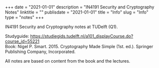 +++
date = "2021-01-01"
description = "IN4191 Security and Cryptography Notes"
linktitle = ""
publisdate = "2021-01-01"
title = "Info"
slug = "Info"
type = "notes"
+++


IN4191 Security and Cryptography notes at TUDelft (Q1).

Studyguide: https://studiegids.tudelft.nl/a101_displayCourse.do?course_id=55221  
Book: Nigel P. Smart. 2015. Cryptography Made Simple (1st. ed.). Springer Publishing Company, Incorporated.

All notes are based on content from the book and the lectures.
